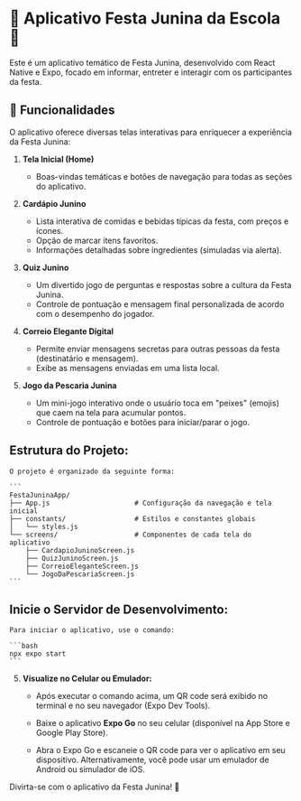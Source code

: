 # 🎉 Aplicativo Festa Junina da Escola 🎉

Este é um aplicativo temático de Festa Junina, desenvolvido com React Native e Expo, focado em informar, entreter e interagir com os participantes da festa.

## 🌟 Funcionalidades

O aplicativo oferece diversas telas interativas para enriquecer a experiência da Festa Junina:

1.  **Tela Inicial (Home)**
    * Boas-vindas temáticas e botões de navegação para todas as seções do aplicativo.

2.  **Cardápio Junino**
    * Lista interativa de comidas e bebidas típicas da festa, com preços e ícones.
    * Opção de marcar itens favoritos.
    * Informações detalhadas sobre ingredientes (simuladas via alerta).

3.  **Quiz Junino**
    * Um divertido jogo de perguntas e respostas sobre a cultura da Festa Junina.
    * Controle de pontuação e mensagem final personalizada de acordo com o desempenho do jogador.

4.  **Correio Elegante Digital**
    * Permite enviar mensagens secretas para outras pessoas da festa (destinatário e mensagem).
    * Exibe as mensagens enviadas em uma lista local.

5.  **Jogo da Pescaria Junina**
    * Um mini-jogo interativo onde o usuário toca em "peixes" (emojis) que caem na tela para acumular pontos.
    * Controle de pontuação e botões para iniciar/parar o jogo.





##  **Estrutura do Projeto:**
    O projeto é organizado da seguinte forma:

    ```
    FestaJuninaApp/
    ├── App.js                     # Configuração da navegação e tela inicial
    ├── constants/                 # Estilos e constantes globais
    │   └── styles.js
    └── screens/                   # Componentes de cada tela do aplicativo
        ├── CardapioJuninoScreen.js
        ├── QuizJuninoScreen.js
        ├── CorreioEleganteScreen.js
        └── JogoDaPescariaScreen.js
    ```

## **Inicie o Servidor de Desenvolvimento:**
    Para iniciar o aplicativo, use o comando:

    ```bash
    npx expo start
    ```


5.  **Visualize no Celular ou Emulador:**

    * Após executar o comando acima, um QR code será exibido no terminal e no seu navegador (Expo Dev Tools).

    * Baixe o aplicativo **Expo Go** no seu celular (disponível na App Store e Google Play Store).

    * Abra o Expo Go e escaneie o QR code para ver o aplicativo em seu dispositivo. Alternativamente, você pode usar um emulador de Android ou simulador de iOS.

Divirta-se com o aplicativo da Festa Junina! 🥳



